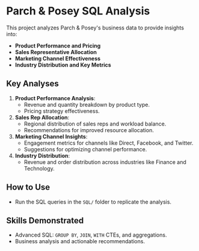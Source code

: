 # Parch & Posey SQL Analysis

This project analyzes Parch & Posey's business data to provide insights into:
- **Product Performance and Pricing**
- **Sales Representative Allocation**
- **Marketing Channel Effectiveness**
- **Industry Distribution and Key Metrics**

## Key Analyses
1. **Product Performance Analysis**:
   - Revenue and quantity breakdown by product type.
   - Pricing strategy effectiveness.
2. **Sales Rep Allocation**:
   - Regional distribution of sales reps and workload balance.
   - Recommendations for improved resource allocation.
3. **Marketing Channel Insights**:
   - Engagement metrics for channels like Direct, Facebook, and Twitter.
   - Suggestions for optimizing channel performance.
4. **Industry Distribution**:
   - Revenue and order distribution across industries like Finance and Technology.

## How to Use
- Run the SQL queries in the `SQL/` folder to replicate the analysis.

## Skills Demonstrated
- Advanced SQL: `GROUP BY`, `JOIN`, `WITH` CTEs, and aggregations.
- Business analysis and actionable recommendations.
